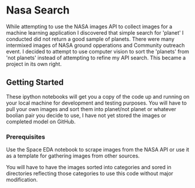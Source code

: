 # Nasa Search

While attempting to use the NASA images API to collect images for a machine learning application I discovered that simple search for 'planet' I conducted did not return a good sample of planets. There were many intermixed images of NASA ground opperations and Community outreach event. I decided to attempt to use computer vision to sort the 'planets' from 'not planets' instead of attempting to refine my API search. This became a project in its own right.

## Getting Started

These ipython notebooks will get you a copy of the code up and running on your local machine for development and testing purposes. You will have to pull your own images and sort them into planet/not planet or whatever boolian pair you decide to use, I have not yet stored the images or completed model on GitHub.

### Prerequisites

Use the Space EDA notebook to scrape images from the NASA API or use it as a template for gathering images from other sources.

You will have to have the images sorted into categories and sored in directories reflecting those categories to use this code without major modification.


